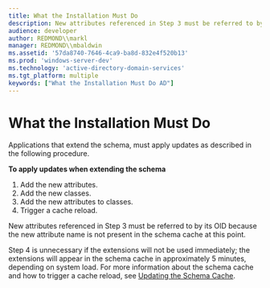```yaml
---
title: What the Installation Must Do
description: New attributes referenced in Step 3 must be referred to by its OID because the new attribute name is not present in the schema cache at this point.
audience: developer
author: REDMOND\\markl
manager: REDMOND\\mbaldwin
ms.assetid: '57da8740-7646-4ca9-ba8d-832e4f520b13'
ms.prod: 'windows-server-dev'
ms.technology: 'active-directory-domain-services'
ms.tgt_platform: multiple
keywords: ["What the Installation Must Do AD"]
---
```


# What the Installation Must Do

Applications that extend the schema, must apply updates as described in the following procedure.

**To apply updates when extending the schema**

1.  Add the new attributes.
2.  Add the new classes.
3.  Add the new attributes to classes.
4.  Trigger a cache reload.

New attributes referenced in Step 3 must be referred to by its OID because the new attribute name is not present in the schema cache at this point.

Step 4 is unnecessary if the extensions will not be used immediately; the extensions will appear in the schema cache in approximately 5 minutes, depending on system load. For more information about the schema cache and how to trigger a cache reload, see [Updating the Schema Cache](updating-the-schema-cache.md).

 

 




